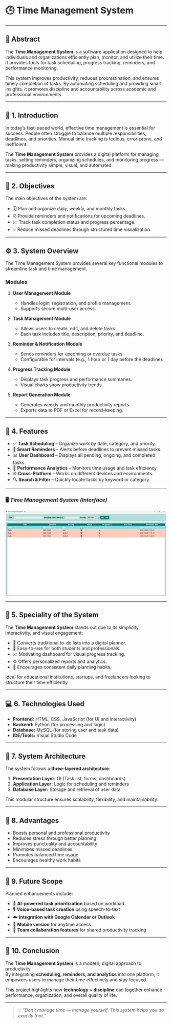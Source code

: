 # 🕒 Time Management System



---

## 🧩 Abstract
The **Time Management System** is a software application designed to help individuals and organizations efficiently plan, monitor, and utilize their time. It provides tools for task scheduling, progress tracking, reminders, and performance monitoring.

This system improves productivity, reduces procrastination, and ensures timely completion of tasks. By automating scheduling and providing smart insights, it promotes discipline and accountability across academic and professional environments.

---

## 📘 1. Introduction
In today’s fast-paced world, effective time management is essential for success. People often struggle to balance multiple responsibilities, deadlines, and priorities. Manual time tracking is tedious, error-prone, and inefficient.

The **Time Management System** provides a digital platform for managing tasks, setting reminders, organizing schedules, and monitoring progress — making productivity simple, visual, and automated.

---

## 🎯 2. Objectives
The main objectives of the system are:

- 🗓️ Plan and organize daily, weekly, and monthly tasks.  
- ⏰ Provide reminders and notifications for upcoming deadlines.  
- 📈 Track task completion status and progress percentage.  
- 💡 Reduce missed deadlines through structured time visualization.  

---

## ⚙️ 3. System Overview
The Time Management System provides several key functional modules to streamline task and time management.

### **Modules**
1. **User Management Module**  
   - Handles login, registration, and profile management.  
   - Supports secure multi-user access.

2. **Task Management Module**  
   - Allows users to create, edit, and delete tasks.  
   - Each task includes title, description, priority, and deadline.

3. **Reminder & Notification Module**  
   - Sends reminders for upcoming or overdue tasks.  
   - Configurable for intervals (e.g., 1 hour or 1 day before the deadline).

4. **Progress Tracking Module**  
   - Displays task progress and performance summaries.  
   - Visual charts show productivity trends.

5. **Report Generation Module**  
   - Generates weekly and monthly productivity reports.  
   - Exports data to PDF or Excel for record-keeping.

---

## 🌟 4. Features
- ✅ **Task Scheduling** – Organize work by date, category, and priority.  
- 🔔 **Smart Reminders** – Alerts before deadlines to prevent missed tasks.  
- 📊 **User Dashboard** – Displays all pending, ongoing, and completed tasks.  
- 🧮 **Performance Analytics** – Monitors time usage and task efficiency.  
- 🌐 **Cross-Platform** – Works on different devices and environments.  
- 🔍 **Search & Filter** – Quickly locate tasks by keyword or category.  

---

### 🖥️ *Time Management System (Interface)*

![Interface Screenshot](dd027ef5-e8d3-4979-b856-9d54c9c6e198.png)

---

## 💫 5. Speciality of the System
The **Time Management System** stands out due to its simplicity, interactivity, and visual engagement:

- 🧭 Converts traditional to-do lists into a digital planner.  
- 💬 Easy-to-use for both students and professionals.  
- 📈 Motivating dashboard for visual progress tracking.  
- ⚙️ Offers personalized reports and analytics.  
- 🌿 Encourages consistent daily planning habits.

Ideal for educational institutions, startups, and freelancers looking to structure their time efficiently.

---

## 💻 6. Technologies Used
- **Frontend:** HTML, CSS, JavaScript (for UI and interactivity)  
- **Backend:** Python (for processing and logic)  
- **Database:** MySQL (for storing user and task data)  
- **IDE/Tools:** Visual Studio Code  

---

## 🧱 7. System Architecture
The system follows a **three-layered architecture**:

1. **Presentation Layer:** UI (Task list, forms, dashboards)  
2. **Application Layer:** Logic for scheduling and reminders  
3. **Database Layer:** Storage and retrieval of user data  

This modular structure ensures scalability, flexibility, and maintainability.

---

## 🚀 8. Advantages
- Boosts personal and professional productivity  
- Reduces stress through better planning  
- Improves punctuality and accountability  
- Minimizes missed deadlines  
- Promotes balanced time usage  
- Encourages healthy work habits  

---

## 🔮 9. Future Scope
Planned enhancements include:

- 🤖 **AI-powered task prioritization** based on workload  
- 🎙️ **Voice-based task creation** using speech-to-text  
- ☁️ **Integration with Google Calendar or Outlook**  
- 📱 **Mobile version** for anytime access  
- 👥 **Team collaboration features** for shared productivity tracking  

---

## 🏁 10. Conclusion
The **Time Management System** is a modern, digital approach to productivity.  
By integrating **scheduling, reminders, and analytics** into one platform, it empowers users to manage their time effectively and stay focused.

This project highlights how **technology + discipline** can together enhance performance, organization, and overall quality of life.



---

> 💡 *“Don’t manage time — manage yourself. This system helps you do exactly that.”*

